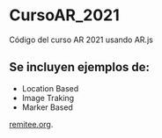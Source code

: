 # CursoAR_2021
Código del curso AR 2021 usando AR.js

## Se incluyen ejemplos de:

- Location Based
- Image Traking
- Marker Based

[remitee.org](https://remitee.org "Red Mexicana de Investigadores en Tecnologias Emergentes para la Educación").
